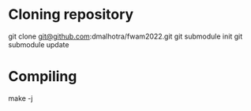 # Cloning repository
git clone git@github.com:dmalhotra/fwam2022.git
git submodule init
git submodule update

# Compiling
make -j
